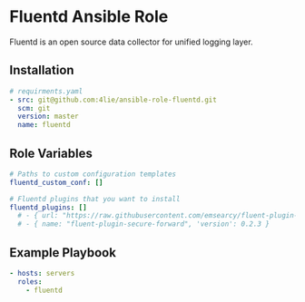 # Fluentd Ansible Role

Fluentd is an open source data collector for unified logging layer.

## Installation

``` yaml
# requirments.yaml
- src: git@github.com:4lie/ansible-role-fluentd.git
  scm: git
  version: master
  name: fluentd
```

## Role Variables

``` yaml
# Paths to custom configuration templates
fluentd_custom_conf: []

# Fluentd plugins that you want to install
fluentd_plugins: []
  # - { url: "https://raw.githubusercontent.com/emsearcy/fluent-plugin-gelf/master/lib/fluent/plugin/out_gelf.rb" }
  # - { name: "fluent-plugin-secure-forward", 'version': 0.2.3 }
```

## Example Playbook

``` yaml
- hosts: servers
  roles:
    - fluentd
```
